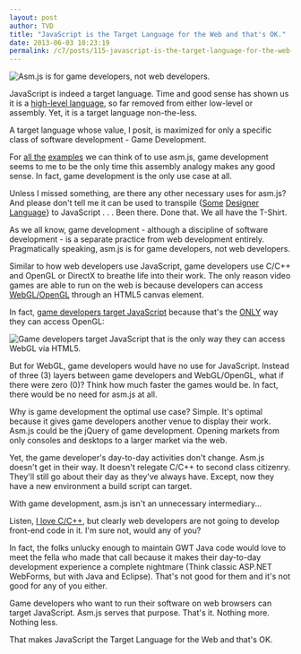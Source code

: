 ```yaml
---
layout: post
author: TVD
title: "JavaScript is the Target Language for the Web and that's OK."
date: 2013-06-03 10:23:19
permalink: /c7/posts/115-javascript-is-the-target-language-for-the-web-and-that-s-ok
---
```


<img src="https://techoctave.com/static/unreal-engine-epic-citadel-mozilla.jpg" alt="Asm.js is for game developers, not web developers." title="Asm.js is for game developers, not web developers."/>

JavaScript is indeed a target language. Time and good sense has shown us it is a [high-level language][1], so far removed from either low-level or assembly. Yet, it is a target language non-the-less. 

A target language whose value, I posit, is maximized for only a specific class of software development - Game Development.

For [all the][2] [examples][3] we can think of to use asm.js, game development seems to me to be the only time this assembly analogy makes any good sense. In fact, game development is the only use case at all.

Unless I missed something, are there any other necessary uses for asm.js? And please don't tell me it can be used to transpile {[Some][4] [Designer Language][5]} to JavaScript . . . Been there. Done that. We all have the T-Shirt.

As we all know, game development - although a discipline of software development - is a separate practice from web development entirely. Pragmatically speaking, asm.js is for game developers, not web developers.

Similar to how web developers use JavaScript, game developers use C/C++ and OpenGL or DirectX to breathe life into their work. The only reason video games are able to run on the web is because developers can access [WebGL/OpenGL][6] through an HTML5 canvas element.

In fact, [game developers target JavaScript][7] because that's the <u>ONLY</u> way they can access OpenGL:

<img src="https://techoctave.com/static/asmjs-compilation-execution-pipeline.jpg" alt="Game developers target JavaScript that is the only way they can access WebGL via HTML5." title="Game developers target JavaScript that is the only way they can access WebGL via HTML5."/>

But for WebGL, game developers would have no use for JavaScript. Instead of three (3) layers between game developers and WebGL/OpenGL, what if there were zero (0)? Think how much faster the games would be. In fact, there would be no need for asm.js at all.

Why is game development the optimal use case? Simple. It's optimal because it gives game developers another venue to display their work. Asm.js could be the jQuery of game development. Opening markets from only consoles and desktops to a larger market via the web.

Yet, the game developer's day-to-day activities don't change. Asm.js doesn't get in their way. It doesn't relegate C/C++ to second class citizenry. They'll still go about their day as they've always have. Except, now they have a new environment a build script can target.

With game development, asm.js isn't an unnecessary intermediary...

Listen, [I love C/C++][8], but clearly web developers are not going to develop front-end code in it. I'm sure not, would any of you?

In fact, the folks unlucky enough to maintain GWT Java code would love to meet the fella who made that call because it makes their day-to-day development experience a complete nightmare (Think classic ASP.NET WebForms, but with Java and Eclipse). That's not good for them and it's not good for any of you either.

Game developers who want to run their software on web browsers can target JavaScript. Asm.js serves that purpose. That's it. Nothing more. Nothing less.

That makes JavaScript the Target Language for the Web and that's OK.


  [1]: https://techoctave.com/posts/102-the-only-higher-level-than-javascript-is-god-s-word
  [2]: http://blog.mozilla.org/blog/2013/03/27/mozilla-is-unlocking-the-power-of-the-web-as-a-platform-for-gaming/
  [3]: http://www.hanselman.com/blog/JavaScriptIsWebAssemblyLanguageAndThatsOK.aspx
  [4]: https://github.com/jashkenas/coffee-script/wiki/List-of-languages-that-compile-to-JS
  [5]: https://techoctave.com/posts/90-designer-languages
  [6]: https://developer.mozilla.org/en-US/docs/Web/WebGL/Getting_started_with_WebGL?redirectlocale=en-US&redirectslug=WebGL%2FGetting_started_with_WebGL
  [7]: http://www.unrealengine.com/html5_faq/
  [8]: https://techoctave.com/posts/97-why-c-never-left
